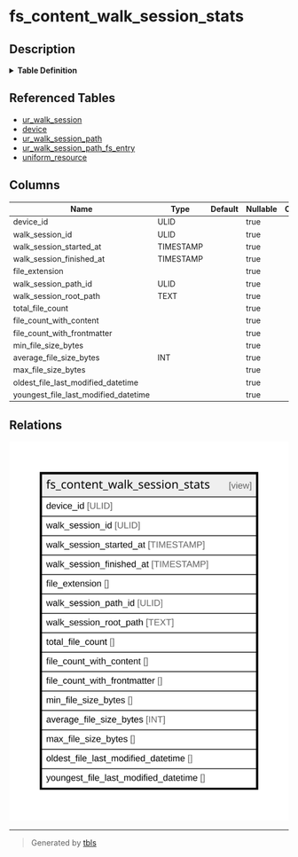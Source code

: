 # fs_content_walk_session_stats

## Description

<details>
<summary><strong>Table Definition</strong></summary>

```sql
CREATE VIEW "fs_content_walk_session_stats" AS
    WITH Summary AS (
        SELECT
            device.device_id AS device_id,
            ur_walk_session.ur_walk_session_id AS walk_session_id,
            ur_walk_session.walk_started_at AS walk_session_started_at,
            ur_walk_session.walk_finished_at AS walk_session_finished_at,
            COALESCE(ur_walk_session_path_fs_entry.file_extn, '') AS file_extension,
            ur_walk_session_path.ur_walk_session_path_id as walk_session_path_id,
            ur_walk_session_path.root_path AS walk_session_root_path,
            COUNT(ur_walk_session_path_fs_entry.uniform_resource_id) AS total_file_count,
            SUM(CASE WHEN uniform_resource.content IS NOT NULL THEN 1 ELSE 0 END) AS file_count_with_content,
            SUM(CASE WHEN uniform_resource.frontmatter IS NOT NULL THEN 1 ELSE 0 END) AS file_count_with_frontmatter,
            MIN(uniform_resource.size_bytes) AS min_file_size_bytes,
            AVG(uniform_resource.size_bytes) AS average_file_size_bytes,
            MAX(uniform_resource.size_bytes) AS max_file_size_bytes,
            MIN(uniform_resource.last_modified_at) AS oldest_file_last_modified_datetime,
            MAX(uniform_resource.last_modified_at) AS youngest_file_last_modified_datetime
        FROM
            ur_walk_session
        JOIN
            device ON ur_walk_session.device_id = device.device_id
        LEFT JOIN
            ur_walk_session_path ON ur_walk_session.ur_walk_session_id = ur_walk_session_path.walk_session_id
        LEFT JOIN
            ur_walk_session_path_fs_entry ON ur_walk_session_path.ur_walk_session_path_id = ur_walk_session_path_fs_entry.walk_path_id
        LEFT JOIN
            uniform_resource ON ur_walk_session_path_fs_entry.uniform_resource_id = uniform_resource.uniform_resource_id
        GROUP BY
            device.device_id,
            ur_walk_session.ur_walk_session_id,
            ur_walk_session.walk_started_at,
            ur_walk_session.walk_finished_at,
            ur_walk_session_path_fs_entry.file_extn,
            ur_walk_session_path.root_path
    )
    SELECT
        device_id,
        walk_session_id,
        walk_session_started_at,
        walk_session_finished_at,
        file_extension,
        walk_session_path_id,
        walk_session_root_path,
        total_file_count,
        file_count_with_content,
        file_count_with_frontmatter,
        min_file_size_bytes,
        CAST(ROUND(average_file_size_bytes) AS INTEGER) AS average_file_size_bytes,
        max_file_size_bytes,
        oldest_file_last_modified_datetime,
        youngest_file_last_modified_datetime
    FROM
        Summary
    ORDER BY
        device_id,
        walk_session_finished_at,
        file_extension
```

</details>

## Referenced Tables

- [ur_walk_session](ur_walk_session.md)
- [device](device.md)
- [ur_walk_session_path](ur_walk_session_path.md)
- [ur_walk_session_path_fs_entry](ur_walk_session_path_fs_entry.md)
- [uniform_resource](uniform_resource.md)

## Columns

| Name                                 | Type      | Default | Nullable | Comment |
| ------------------------------------ | --------- | ------- | -------- | ------- |
| device_id                            | ULID      |         | true     |         |
| walk_session_id                      | ULID      |         | true     |         |
| walk_session_started_at              | TIMESTAMP |         | true     |         |
| walk_session_finished_at             | TIMESTAMP |         | true     |         |
| file_extension                       |           |         | true     |         |
| walk_session_path_id                 | ULID      |         | true     |         |
| walk_session_root_path               | TEXT      |         | true     |         |
| total_file_count                     |           |         | true     |         |
| file_count_with_content              |           |         | true     |         |
| file_count_with_frontmatter          |           |         | true     |         |
| min_file_size_bytes                  |           |         | true     |         |
| average_file_size_bytes              | INT       |         | true     |         |
| max_file_size_bytes                  |           |         | true     |         |
| oldest_file_last_modified_datetime   |           |         | true     |         |
| youngest_file_last_modified_datetime |           |         | true     |         |

## Relations

![er](fs_content_walk_session_stats.svg)

---

> Generated by [tbls](https://github.com/k1LoW/tbls)

